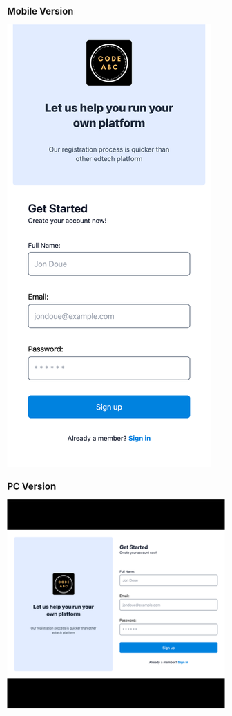 ## Mobile Version ##
![in_mobile](https://github.com/bzamanbd/Tailwind-Resposive-Login-Form/blob/master/images/iPhone%2014%20Pro%20Max.png?raw=true "")


## PC Version ##
![pc](https://github.com/bzamanbd/Tailwind-Resposive-Login-Form/blob/master/images/sm-xl.png?raw=true "")
